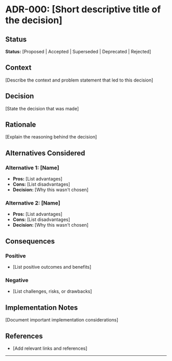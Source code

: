 # ADR-000: [Short descriptive title of the decision]

<!-- 
GUIDANCE: Replace the number above with the next sequential ADR number (001, 002, etc.)
and provide a concise title that describes what decision this ADR documents.

Example: "ADR-001: Use React for Outage Map Frontend"
-->

## Status

<!-- 
GUIDANCE: Choose one of the following statuses:
- Proposed: The decision is being considered but not yet finalized
- Accepted: The decision has been approved and is being implemented
- Superseded: This decision has been replaced by a newer ADR (reference the new ADR)
- Deprecated: This decision is no longer relevant but kept for historical context
- Rejected: The decision was considered but ultimately not adopted

Remove this guidance and keep only the status.
-->

**Status:** [Proposed | Accepted | Superseded | Deprecated | Rejected]

## Context

<!-- 
GUIDANCE: Describe the situation that led to this decision. Include:
- What problem are you trying to solve?
- What are the business or technical drivers?
- What constraints exist (technical, organizational, time, budget)?
- What assumptions are being made?

Be factual and objective. Avoid advocating for any particular solution here.

Example:
The current outage map system requires real-time updates to display accurate outage information 
to customers. The existing polling mechanism introduces a 5-minute delay, which doesn't meet 
the business requirement of sub-minute updates during major outages.
-->

[Describe the context and problem statement that led to this decision]

## Decision

<!-- 
GUIDANCE: State the decision clearly and concisely. This should be:
- A clear statement of what was decided
- Actionable and specific
- Written in active voice

Example:
We will implement WebSocket connections between the FME system and the Outage Map frontend 
to enable real-time data streaming, replacing the current HTTP polling mechanism.
-->

[State the decision that was made]

## Rationale

<!-- 
GUIDANCE: Explain why this decision was made. Include:
- Key factors that influenced the decision
- Trade-offs that were considered
- Why this option was chosen over alternatives
- How this aligns with architectural principles or business goals

Example:
- WebSockets provide the real-time capabilities needed for sub-minute updates
- Reduces server load compared to frequent polling
- Maintains compatibility with existing FME data format
- Lower implementation cost than message queue alternatives
-->

[Explain the reasoning behind the decision]

## Alternatives Considered

<!-- 
GUIDANCE: Document the main alternatives that were evaluated. For each alternative:
- Briefly describe the option
- List key pros and cons
- Explain why it wasn't chosen

This shows that the decision was well-considered and helps future reviewers understand 
the thought process.

Example:
### Server-Sent Events (SSE)
- Pros: Simpler than WebSockets, built-in browser support
- Cons: Unidirectional only, less flexible for future interactive features
- Decision: Rejected due to potential need for bidirectional communication

### Message Queue (Apache Kafka)
- Pros: Highly scalable, durable message delivery
- Cons: Additional infrastructure complexity, higher operational overhead
- Decision: Rejected due to implementation timeline and complexity
-->

### Alternative 1: [Name]
- **Pros:** [List advantages]
- **Cons:** [List disadvantages]  
- **Decision:** [Why this wasn't chosen]

### Alternative 2: [Name]
- **Pros:** [List advantages]
- **Cons:** [List disadvantages]
- **Decision:** [Why this wasn't chosen]

## Consequences

<!-- 
GUIDANCE: Document the expected outcomes of this decision. Include both positive and negative consequences:

Positive consequences:
- Benefits this decision will bring
- Problems it will solve
- Capabilities it will enable

Negative consequences:
- New challenges or risks introduced
- Technical debt created
- Maintenance overhead
- Dependencies introduced

Be honest about both the benefits and drawbacks.

Example:
### Positive
- Real-time outage updates improve customer experience during incidents
- Reduced server load from elimination of frequent polling requests
- Foundation for future interactive features

### Negative  
- Additional complexity in connection management and error handling
- Need to implement WebSocket fallback mechanisms for older browsers
- Requires monitoring of connection health and automatic reconnection logic
-->

### Positive
- [List positive outcomes and benefits]

### Negative
- [List challenges, risks, or drawbacks]

## Implementation Notes

<!-- 
GUIDANCE: Include any important implementation details, such as:
- Key technical requirements or constraints
- Dependencies on other systems or decisions
- Migration strategy (if applicable)
- Timeline considerations
- Success criteria

Example:
- Implementation should maintain backward compatibility during transition period
- Requires coordination with FME team for WebSocket endpoint development
- Fallback to polling mechanism needed for browsers that don't support WebSockets
- Success measured by achieving <30 second update latency during peak incidents
-->

[Document important implementation considerations]

## References

<!-- 
GUIDANCE: Include links to relevant resources:
- Related ADRs
- Technical specifications
- Research documents
- External standards or guidelines
- Meeting notes or decision discussions

Example:
- [WebSocket RFC 6455](https://tools.ietf.org/html/rfc6455)
- [FME Integration Specification](link-to-doc)
- ADR-002: Database Selection for Outage Data
- [Slack discussion on real-time requirements](link-to-discussion)
-->

- [Add relevant links and references]

---

<!-- 
GUIDANCE FOR USING THIS TEMPLATE:

1. NUMBERING: Use sequential numbering (001, 002, 003, etc.) for your ADRs

2. FILENAME FORMAT: Use the format "XXX-short-title.md" where XXX is the number
   Example: "001-websocket-real-time-updates.md"

3. REVIEW PROCESS: 
   - Start with "Proposed" status
   - Review with stakeholders and architects
   - Update to "Accepted" when approved
   - Implement the decision
   - Update if the decision is later superseded

4. MAINTENANCE:
   - Keep ADRs immutable once accepted
   - If changes are needed, create a new ADR that supersedes the old one
   - Reference related ADRs to maintain traceability

5. TIPS:
   - Be concise but complete
   - Use clear, jargon-free language
   - Include diagrams if they help explain the decision
   - Focus on "why" not just "what"
   - Date stamp major updates

Remove all guidance comments before finalizing your ADR.
-->